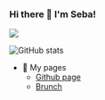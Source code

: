 ### Hi there 👋  I'm Seba!

![](https://komarev.com/ghpvc/?username=sebatyler)

![GitHub stats](https://github-readme-stats.vercel.app/api?username=sebatyler&count_private=true&show_icons=true&theme=highcontrast)

- 🔗 My pages
  - [Github page](https://sebatyler.github.io)
  - [Brunch](https://brunch.co.kr/@sebatyler)

<!--
**sebatyler/sebatyler** is a ✨ _special_ ✨ repository because its `README.md` (this file) appears on your GitHub profile.

Here are some ideas to get you started:

- 🔭 I’m currently working on ...
- 🌱 I’m currently learning ...
- 👯 I’m looking to collaborate on ...
- 🤔 I’m looking for help with ...
- 💬 Ask me about ...
- 📫 How to reach me: ...
- 😄 Pronouns: ...
- ⚡ Fun fact: ...
-->
